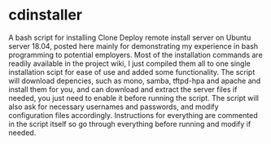 # cdinstaller
A bash script for installing Clone Deploy remote install server on Ubuntu server 18.04, posted here mainly for demonstrating my experience in bash programming to potential employers.
Most of the installation commands are readily available in the project wiki, I just compiled them all to one single installation scipt for ease of use and added some functionality.
The script will download depencies, such as mono, samba, tftpd-hpa and apache and install them for you, and can download and extract the server files if needed, you just need to enable it before running the script.
The script will also ask for necessary usernames and passwords, and modify configuration files accordingly.
Instructions for everything are commented in the script itself so go through everything before running and modify if needed.
